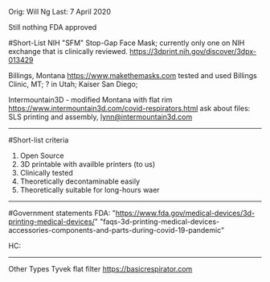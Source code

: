 Orig: Will Ng
Last: 7 April 2020

Still nothing FDA approved

#Short-List
NIH "SFM" Stop-Gap Face Mask; currently only one on NIH exchange that is clinically reviewed.
https://3dprint.nih.gov/discover/3dpx-013429

Billings, Montana
https://www.makethemasks.com
tested and used Billings Clinic, MT; ? in Utah; Kaiser San Diego;

Intermountain3D - modified Montana with flat rim
https://www.intermountain3d.com/covid-respirators.html
ask about files: SLS printing and assembly, lynn@intermountain3d.com

_____

#Short-list criteria
1) Open Source
2) 3D printable with availble printers (to us)
3) Clinically tested 
4) Theoretically decontaminable easily
5) Theoretically suitable for long-hours waer

____

#Government statements
FDA:
"https://www.fda.gov/medical-devices/3d-printing-medical-devices/"
"faqs-3d-printing-medical-devices-accessories-components-and-parts-during-covid-19-pandemic"

HC: 

____
Other Types
Tyvek flat filter
https://basicrespirator.com

